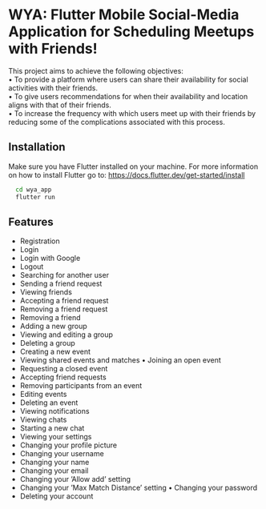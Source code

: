 # WYA: Flutter Mobile Social-Media Application for Scheduling Meetups with Friends!

This project aims to achieve the following objectives:\
• To provide a platform where users can share their availability for social activities with their friends.\
• To give users recommendations for when their availability and location aligns with that of their friends.\
• To increase the frequency with which users meet up with their friends by reducing some of the complications associated with this process.


## Installation

Make sure you have Flutter installed on your machine. For more information on how to install Flutter go to: https://docs.flutter.dev/get-started/install

```bash
  cd wya_app
  flutter run
```

## Features
- Registration
- Login
- Login with Google
- Logout
- Searching for another user
- Sending a friend request
- Viewing friends
- Accepting a friend request
- Removing a friend request
- Removing a friend
- Adding a new group
- Viewing and editing a group
- Deleting a group
- Creating a new event
- Viewing shared events and matches • Joining an open event
- Requesting a closed event
- Accepting friend requests
- Removing participants from an event
- Editing events
- Deleting an event
- Viewing notifications
- Viewing chats
- Starting a new chat
- Viewing your settings
- Changing your profile picture
- Changing your username
- Changing your name
- Changing your email
- Changing your ’Allow add’ setting
- Changing your ’Max Match Distance’ setting • Changing your password
- Deleting your account